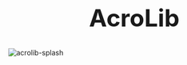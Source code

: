 # AcroLib

![acrolib-splash](assets/Reading-Acrobats-Refined-Colorised.png)

<style>
  h1 {
    font-size: 5vw;
    text-align: center;
    padding-bottom: 0;
    padding-top: 0;
  }

  .up {
    display: none;
  }

  main {
    padding-bottom: 0;
  }
</style>
